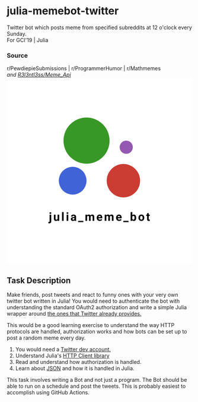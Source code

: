 
# julia-memebot-twitter

Twitter bot which posts meme from specified subreddits at 12 o'clock every Sunday. <br>For GCI'19 | Julia

### Source
 r/PewdiepieSubmissions | r/ProgrammerHumor | r/Mathmemes<br>
*and [R3l3ntl3ss/Meme_Api](https://github.com/R3l3ntl3ss/Meme_Api)*![Bot Logo](logo.png)

## Task Description

Make friends, post tweets and react to funny ones with your very own twitter bot written in Julia! You would need to authenticate the bot with understanding the standard OAuth2 authorization and write a simple Julia wrapper around [the ones that Twitter already provides.](https://developer.twitter.com/en/docs/tweets/post-and-engage/overview)

This would be a good learning exercise to understand the way HTTP protocols are handled, authorization works and how bots can be set up to post a random meme every day.

1. You would need a [Twitter dev account.](https://developer.twitter.com/en/apply-for-access)
2. Understand Julia's [HTTP Client library](https://github.com/JuliaWeb/HTTP.jl)
3. Read and understand how authorization is handled.
4. Learn about [JSON](https://github.com/JuliaIO/JSON.jl) and how it is handled in Julia.

This task involves writing a Bot and not just a program. The Bot should be able to run on a schedule and post the tweets. This is probably easiest to accomplish using GitHub Actions.
